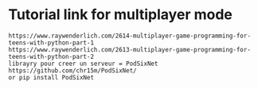 # Tutorial link for multiplayer mode
	https://www.raywenderlich.com/2614-multiplayer-game-programming-for-teens-with-python-part-1
	https://www.raywenderlich.com/2613-multiplayer-game-programming-for-teens-with-python-part-2
	librayry pour creer un serveur = PodSixNet 
	https://github.com/chr15m/PodSixNet/ 
	or pip install PodSixNet
